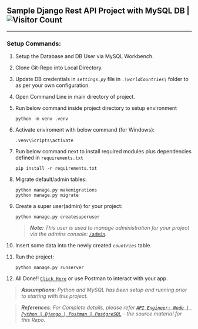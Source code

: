 ## Sample Django Rest API Project with MySQL DB | ![Visitor Count](https://visitor-badge.glitch.me/badge?page_id=0xStryK3R.Django-Rest-API-with-MySQL-DB)

***
### Setup Commands:

1. Setup the Database and DB User via MySQL Workbench.

2. Clone Git-Repo into Local Directory.

3. Update DB credentials in _`settings.py`_ file in _`.\worldCountries\`_ folder to as per your own configuration.

4. Open Command Line in main directory of project.

5. Run below command inside project directory to setup environment
      ```console
      python -m venv .venv
      ```
6. Activate enviroment with below command (for Windows):
      ```console
      .venv\Scripts\activate
      ```
7. Run below command next to install required modules plus dependencies defined in `requirements.txt`
      ```console
      pip install -r requirements.txt
      ```
8. Migrate default/admin tables:
      ```console
      python manage.py makemigrations
      python manage.py migrate
      ```
9. Create a super user(admin) for your project:
      ```console
      python manage.py createsuperuser
      ```
      > _**Note:** This user is used to manage administration for your project via the admins console: [`/admin`](http://localhost:5000/admin/)._

10. Insert some data into the newly created _`countries`_ table.
    
11. Run the project:
    ```console
    python manage.py runserver
    ```    
12. All Done!! [`Click Here`](http://localhost:8000/api/countries) or use Postman to interact with your app.

> _**Assumptions**: Python and MySQL has been setup and running prior to starting with this project._

> _**References**: For Complete details, please refer [`API Engineer: Node | Python | Django | Postman | PostgreSQL`](https://www.udemy.com/course/api-engineer-node-python-django-postman-postgresql/learn/lecture/27436790#overview) - the source material for this Repo._
